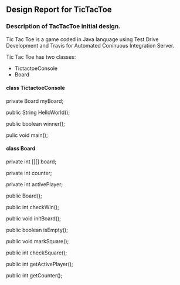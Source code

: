 ## Design Report for TicTacToe

### Description of TacTacToe initial design.

Tic Tac Toe is a game coded in Java language using Test Drive Development and Travis for Automated Coninuous Integration Server.

Tic Tac Toe has two classes:
 - TictactoeConsole
 - Board

#### class TictactoeConsole
private Board myBoard;
 
public String HelloWorld();

public boolean winner();

pulic void main();

#### class Board
private int [][] board;

private int counter;

private int activePlayer;

public Board();

public int checkWin();

public void initBoard();

public boolean isEmpty();

public void markSquare();

public int checkSquare();

public int getActivePlayer();

public int getCounter();

